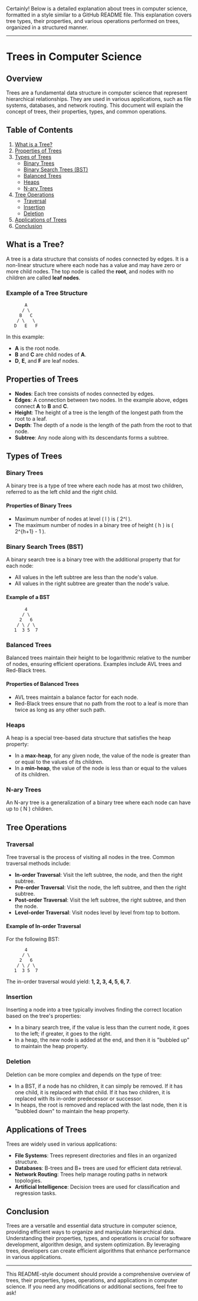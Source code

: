 Certainly! Below is a detailed explanation about trees in computer science, formatted in a style similar to a GitHub README file. This explanation covers tree types, their properties, and various operations performed on trees, organized in a structured manner.

---

# Trees in Computer Science

## Overview

Trees are a fundamental data structure in computer science that represent hierarchical relationships. They are used in various applications, such as file systems, databases, and network routing. This document will explain the concept of trees, their properties, types, and common operations.

## Table of Contents

1. [What is a Tree?](#what-is-a-tree)
2. [Properties of Trees](#properties-of-trees)
3. [Types of Trees](#types-of-trees)
   - [Binary Trees](#binary-trees)
   - [Binary Search Trees (BST)](#binary-search-trees-bst)
   - [Balanced Trees](#balanced-trees)
   - [Heaps](#heaps)
   - [N-ary Trees](#n-ary-trees)
4. [Tree Operations](#tree-operations)
   - [Traversal](#traversal)
   - [Insertion](#insertion)
   - [Deletion](#deletion)
5. [Applications of Trees](#applications-of-trees)
6. [Conclusion](#conclusion)

## What is a Tree?

A tree is a data structure that consists of nodes connected by edges. It is a non-linear structure where each node has a value and may have zero or more child nodes. The top node is called the **root**, and nodes with no children are called **leaf nodes**. 

### Example of a Tree Structure

```
       A
      / \
     B   C
    / \   \
   D   E   F
```

In this example:
- **A** is the root node.
- **B** and **C** are child nodes of **A**.
- **D**, **E**, and **F** are leaf nodes.

## Properties of Trees

- **Nodes**: Each tree consists of nodes connected by edges.
- **Edges**: A connection between two nodes. In the example above, edges connect **A** to **B** and **C**.
- **Height**: The height of a tree is the length of the longest path from the root to a leaf.
- **Depth**: The depth of a node is the length of the path from the root to that node.
- **Subtree**: Any node along with its descendants forms a subtree.

## Types of Trees

### Binary Trees

A binary tree is a type of tree where each node has at most two children, referred to as the left child and the right child.

#### Properties of Binary Trees
- Maximum number of nodes at level \( l \) is \( 2^l \).
- The maximum number of nodes in a binary tree of height \( h \) is \( 2^{h+1} - 1 \).

### Binary Search Trees (BST)

A binary search tree is a binary tree with the additional property that for each node:
- All values in the left subtree are less than the node's value.
- All values in the right subtree are greater than the node's value.

#### Example of a BST

```
       4
      / \
     2   6
    / \ / \
   1  3 5  7
```

### Balanced Trees

Balanced trees maintain their height to be logarithmic relative to the number of nodes, ensuring efficient operations. Examples include AVL trees and Red-Black trees.

#### Properties of Balanced Trees
- AVL trees maintain a balance factor for each node.
- Red-Black trees ensure that no path from the root to a leaf is more than twice as long as any other such path.

### Heaps

A heap is a special tree-based data structure that satisfies the heap property:
- In a **max-heap**, for any given node, the value of the node is greater than or equal to the values of its children.
- In a **min-heap**, the value of the node is less than or equal to the values of its children.

### N-ary Trees

An N-ary tree is a generalization of a binary tree where each node can have up to \( N \) children. 

## Tree Operations

### Traversal

Tree traversal is the process of visiting all nodes in the tree. Common traversal methods include:

- **In-order Traversal**: Visit the left subtree, the node, and then the right subtree.
- **Pre-order Traversal**: Visit the node, the left subtree, and then the right subtree.
- **Post-order Traversal**: Visit the left subtree, the right subtree, and then the node.
- **Level-order Traversal**: Visit nodes level by level from top to bottom.

#### Example of In-order Traversal

For the following BST:

```
       4
      / \
     2   6
    / \ / \
   1  3 5  7
```

The in-order traversal would yield: **1, 2, 3, 4, 5, 6, 7**.

### Insertion

Inserting a node into a tree typically involves finding the correct location based on the tree's properties:

- In a binary search tree, if the value is less than the current node, it goes to the left; if greater, it goes to the right.
- In a heap, the new node is added at the end, and then it is "bubbled up" to maintain the heap property.

### Deletion

Deletion can be more complex and depends on the type of tree:

- In a BST, if a node has no children, it can simply be removed. If it has one child, it is replaced with that child. If it has two children, it is replaced with its in-order predecessor or successor.
- In heaps, the root is removed and replaced with the last node, then it is "bubbled down" to maintain the heap property.

## Applications of Trees

Trees are widely used in various applications:

- **File Systems**: Trees represent directories and files in an organized structure.
- **Databases**: B-trees and B+ trees are used for efficient data retrieval.
- **Network Routing**: Trees help manage routing paths in network topologies.
- **Artificial Intelligence**: Decision trees are used for classification and regression tasks.

## Conclusion

Trees are a versatile and essential data structure in computer science, providing efficient ways to organize and manipulate hierarchical data. Understanding their properties, types, and operations is crucial for software development, algorithm design, and system optimization. By leveraging trees, developers can create efficient algorithms that enhance performance in various applications.

---

This README-style document should provide a comprehensive overview of trees, their properties, types, operations, and applications in computer science. If you need any modifications or additional sections, feel free to ask!
